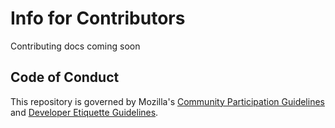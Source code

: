 # Info for Contributors

Contributing docs coming soon

## Code of Conduct

This repository is governed by Mozilla's [Community Participation Guidelines][participation]
and [Developer Etiquette Guidelines][etiquette].

[participation]: https://github.com/mozmeao/springfield/blob/main/CODE_OF_CONDUCT.md
[etiquette]: https://bugzilla.mozilla.org/page.cgi?id=etiquette.html

